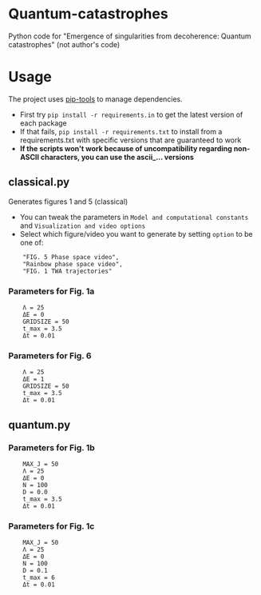# Quantum-catastrophes
Python code for "Emergence of singularities from decoherence: Quantum catastrophes" (not author's code)

# Usage
The project uses [pip-tools](https://pypi.org/project/pip-tools/) to manage dependencies.

* First try `pip install -r requirements.in` to get the latest version of each package
* If that fails, `pip install -r requirements.txt` to install from a requirements.txt with specific versions
  that are guaranteed to work
* **If the scripts won't work because of uncompatibility regarding non-ASCII characters,
  you can use the ascii_... versions**

## classical.py
Generates figures 1 and 5 (classical)
* You can tweak the parameters in `Model and computational constants` and `Visualization and video options` 
* Select which figure/video you want to generate by setting `option` to be one of:
```
    "FIG. 5 Phase space video",
    "Rainbow phase space video",
    "FIG. 1 TWA trajectories"
```
### Parameters for Fig. 1a
```
    Λ = 25
    ΔE = 0
    GRIDSIZE = 50
    t_max = 3.5
    Δt = 0.01
```
### Parameters for Fig. 6
```
    Λ = 25
    ΔE = 1
    GRIDSIZE = 50
    t_max = 3.5
    Δt = 0.01
```

## quantum.py
### Parameters for Fig. 1b
```
    MAX_J = 50
    Λ = 25
    ΔE = 0
    N = 100
    D = 0.0
    t_max = 3.5
    Δt = 0.01
```
### Parameters for Fig. 1c
```
    MAX_J = 50
    Λ = 25
    ΔE = 0
    N = 100
    D = 0.1
    t_max = 6
    Δt = 0.01
```
